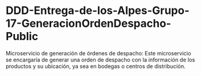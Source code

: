 # DDD-Entrega-de-los-Alpes-Grupo-17-GeneracionOrdenDespacho-Public
Microservicio de generación de órdenes de despacho: Este microservicio se encargaría de generar una orden de despacho con la información de los productos y su ubicación, ya sea en bodegas o centros de distribución.
